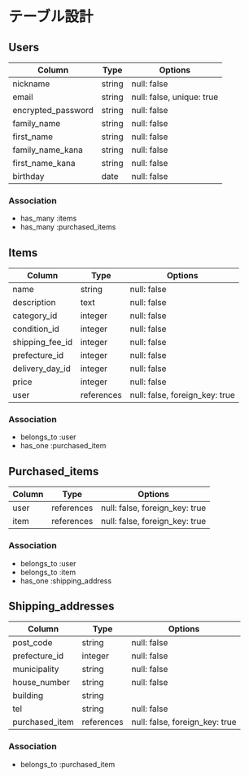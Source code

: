 # テーブル設計

## Users

|Column            |Type  |Options                  |
|------------------|------|-------------------------|
|nickname          |string|null: false              |
|email             |string|null: false, unique: true|
|encrypted_password|string|null: false              |
|family_name       |string|null: false              |
|first_name        |string|null: false              |
|family_name_kana  |string|null: false              |
|first_name_kana   |string|null: false              |
|birthday          |date  |null: false              |

### Association
- has_many :items
- has_many :purchased_items

## Items

|Column         |Type      |Options                       |
|---------------|-----------|------------------------------|
|name           |string     |null: false                   |
|description    |text       |null: false                   |
|category_id    |integer    |null: false                   |
|condition_id   |integer    |null: false                   |
|shipping_fee_id|integer    |null: false                   |
|prefecture_id  |integer    |null: false                   |
|delivery_day_id|integer    |null: false                   |
|price          |integer    |null: false                   |
|user           |references |null: false, foreign_key: true|

### Association
- belongs_to :user
- has_one :purchased_item

## Purchased_items

|Column |Type      |Options                       |
|-------|----------|------------------------------|
|user   |references|null: false, foreign_key: true|
|item   |references|null: false, foreign_key: true|

### Association
- belongs_to :user
- belongs_to :item
- has_one :shipping_address

## Shipping_addresses

|Column        |Type      |Options                       |
|--------------|----------|------------------------------|
|post_code     |string    |null: false                   |
|prefecture_id |integer   |null: false                   |
|municipality  |string    |null: false                   |
|house_number  |string    |null: false                   |
|building      |string    |                              |
|tel           |string    |null: false                   |
|purchased_item|references|null: false, foreign_key: true|

### Association
- belongs_to :purchased_item




